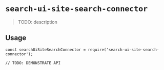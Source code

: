 # `search-ui-site-search-connector`

> TODO: description

## Usage

```
const searchUiSiteSearchConnector = require('search-ui-site-search-connector');

// TODO: DEMONSTRATE API
```
